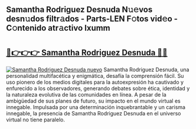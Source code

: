 ## Samantha Rodriguez Desnuda N𝚞𝚎vos desn𝚞dos filtr𝚊dos - Parts-LEN F𝚘tos vid𝚎o - C𝚘ntenido atr𝚊ctivo Ixumm

# <h2><a href="http://mb8xr6.tromn.icu/?c=Samantha+Rodriguez+Desnuda">🔗👉👉👉 Samantha Rodriguez Desnuda 🔗🔗</a></h2>

[![Samantha Rodriguez Desnuda nuevo](https://i.imgur.com/pEAQMta.gif)](http://mb8xr6.tromn.icu/?c=Samantha+Rodriguez+Desnuda)
Samantha Rodriguez Desnuda, una personalidad multifacética y enigmática, desafía la comprensión fácil. Su uso pionero de los medios digitales para la autoexpresión ha cautivado y enfurecido a los observadores, generando debates sobre ética, identidad y la naturaleza evolutiva de las comunidades en línea. A pesar de la ambigüedad de sus planes de futuro, su impacto en el mundo virtual es innegable. Impulsada por una determinación inquebrantable y un carisma innegable, la presencia de Samantha Rodriguez Desnuda en el universo virtual no tiene paralelo.
